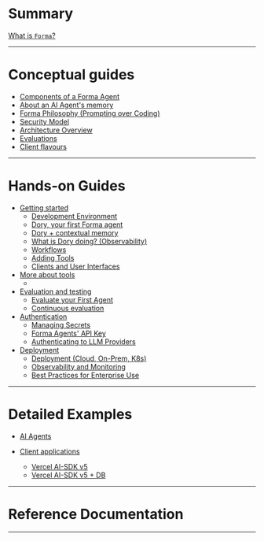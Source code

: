 # Summary

[What is `Forma`?](./documentation/intro.md)

---

# Conceptual guides

- [Components of a Forma Agent](./documentation/building-blocks.md)
- [About an AI Agent's memory](./documentation/memory.md)
- [Forma Philosophy (Prompting over Coding)]()
- [Security Model](./documentation/security.md)
- [Architecture Overview](./documentation/architecture.md)
- [Evaluations](./documentation/evals.md)
- [Client flavours]()

---

# Hands-on Guides

- [Getting started](./how-to/getting-started.md)
  - [Development Environment](./how-to/dev-environment.md)
  - [Dory, your first Forma agent](./how-to/dory.md)
  - [Dory + contextual memory](./how-to/contextual-memory.md)
  - [What is Dory doing? (Observability)](./how-to/dory-traces.md)
  - [Workflows](./how-to/workflows.md)
  - [Adding Tools](./how-to/tools-introduction.md)
  - [Clients and User Interfaces]()
- [More about tools]()
  - []()
- [Evaluation and testing](./how-to/evaluations.md)
  - [Evaluate your First Agent](./how-to/evaluate-first-agent.md)
  - [Continuous evaluation]()
- [Authentication]()
  - [Managing Secrets]()
  - [Forma Agents' API Key](./how-to/forma-agent-api-key.md)  
  - [Authenticating to LLM Providers]()
- [Deployment]()
  - [Deployment (Cloud, On-Prem, K8s)]()
  - [Observability and Monitoring](./how-to/observability.md)
  - [Best Practices for Enterprise Use]()

---

# Detailed Examples

- [AI Agents](./examples/agents/example-agents-intro.md)
  
- [Client applications](./examples/clients/clients-intro.md)
  - [Vercel AI-SDK v5](./examples/clients/vercel-aisdk-5.md)
  - [Vercel AI-SDK v5 + DB](./examples/clients/vercel-aisdk-5-persist.md)
---

# Reference Documentation


---
